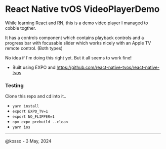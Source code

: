 # React Native tvOS VideoPlayerDemo 

While learning React and RN, this is a demo video player I managed to cobble togther. 

It has a controls component which contains playback controls and a progress bar with focusable slider which works nicely with an Apple TV remote control. (Both types)

No idea if I'm doing this right yet. But it all seems to work fine! 

- Built using EXPO and https://github.com/react-native-tvos/react-native-tvos

### Testing

Clone this repo and cd into it.. 

- `yarn install`
- `export EXPO_TV=1`
- `export NO_FLIPPER=1`
- `npx expo prebuild --clean`
- `yarn ios`

----------------

@kosso - 3 May, 2024